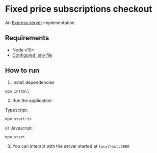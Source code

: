 # Fixed price subscriptions checkout

An [Express server](http://expressjs.com) implementation.

## Requirements

- Node v10+
- [Configured .env file](../../../../README.md#env-config)

## How to run

1. Install dependencies

```
npm install
```

2. Run the application:

Typescript:

```
npm start-ts
```

or Javascript:

```
npm start
```

3. You can interact with the server started at `localhost:3000`
